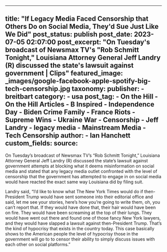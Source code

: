 
---
title: "If Legacy Media Faced Censorship that Others Do on Social Media, They&#39;d Sue Just Like We Did" 
post_status: publish
post_date: 2023-07-05 02:07:00 
post_excerpt: "On Tuesday&#39;s broadcast of Newsmax TV&#39;s &quot;Rob Schmitt Tonight,&quot; Louisiana Attorney General Jeff Landry (R) discussed the state&#39;s lawsuit against government | Clips"
featured_image: _images/google-facebook-apple-spotify-big-tech-censorship.jpg 
taxonomy:
    publisher:
        - breitbart
    category:
        - usa 
    post_tag:
        - On the Hill
        - On the Hill Articles
        - B Inspired
        - Independence Day
        - Biden Crime Family
        - France Riots
        - Supreme Wins
        - Ukraine War
        - Censorship
        - Jeff Landry
        - legacy media
        - Mainstream Media
        - Tech Censorship
    author:
        - Ian Hanchett
custom_fields:
    source: 
---
On Tuesday’s broadcast of Newsmax TV’s “Rob Schmitt Tonight,” Louisiana Attorney General Jeff Landry (R) discussed the state’s lawsuit against government attempts at blocking what it deems misinformation on social media and stated that any legacy media outlet confronted with the level of censorship that the government has attempted to engage in on social media would have reacted the exact same way Louisiana did by filing suit.

Landry said, “I’d like to know what The New York Times would do if then-President Trump would have sent someone into their editorial office and said, let me see your stories, here’s how you’re going to write them, oh, you can’t report that. If they would have done that, their hair would have been on fire. They would have been screaming at the top of their lungs. They would have went out there and found one of those fancy New York lawyers, and they would have slapped a lawsuit against then-President Trump. That’s the kind of hypocrisy that exists in the country today. This case basically shows to the American people the level of hypocrisy those in the government will go to to censor their ability to simply discuss issues with each other on social platforms.” 